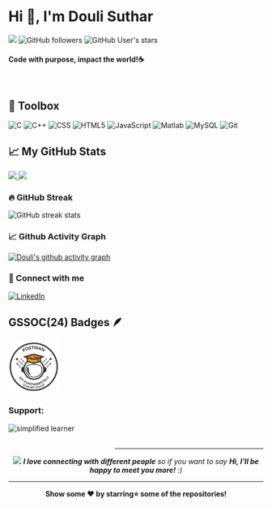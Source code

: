 <strong><h1>Hi 👋, I'm Douli Suthar</h1></strong>

![](https://komarev.com/ghpvc/?username=doulisuthar&color=red)
![GitHub followers](https://img.shields.io/github/followers/doulisuthar?style=social)
![GitHub User's stars](https://img.shields.io/github/stars/doulisuthar?style=social)

<h4>Code with purpose, impact the world!☕ </h4>
</br>
 
## 🧰 Toolbox
![C](https://img.shields.io/badge/-C-333333?style=flat&logo=C&logoColor=00599C)
![C++](https://img.shields.io/badge/-C++-333333?style=flat&logo=C%2B%2B&logoColor=00599C)
![CSS](https://img.shields.io/badge/-CSS-333333?style=flat&logo=CSS3&logoColor=1572B6)
![HTML5](https://img.shields.io/badge/-HTML5-333333?style=flat&logo=HTML5)
![JavaScript](https://img.shields.io/badge/-JavaScript-333333?style=flat&logo=javascript)
![Matlab](https://img.shields.io/badge/-Matlab-333333?style=flat&logo=Matlab&logoColor=00599C)
![MySQL](https://img.shields.io/badge/-MySQL-333333?style=flat&logo=MySQL&logoColor=00599C)
![Git](https://img.shields.io/badge/-Git-333333?style=flat&logo=git)

## &#x1f4c8; My GitHub Stats
<a href="https://github.com/doulisuthar">
  <img height="180em" src="https://github-readme-stats.vercel.app/api?username=doulisuthar&theme=dark&show_icons=true" />
  <img height="180em" src="https://github-readme-stats.vercel.app/api/top-langs/?username=doulisuthar&theme=dark&layout=compact" />
</a>

### 🔥 GitHub Streak
![GitHub streak stats](https://github-readme-streak-stats.herokuapp.com/?user=doulisuthar&theme=highcontrast)

### 📈 Github Activity Graph
[![Douli's github activity graph](https://activity-graph.herokuapp.com/graph?username=doulisuthar&theme=react-dark)](https://github.com/doulisuthar/github-readme-activity-graph)

### 🤝 Connect with me
<a href="https://www.linkedin.com/in/doulisuthar/"><img alt="LinkedIn" src="https://img.shields.io/badge/LinkedIn-black?style=flat-square&logo=linkedin"></a>

## GSSOC(24) Badges 🪶
<div align='left'>
  <img src="https://raw.githubusercontent.com/girlscript/gssoc-website-new/main/public/badges/postman.png" width="100px" height="100px" />
</div>

<h3 align="left">Support:</h3>
<p><a href="https://www.buymeacoffee.com/simplified"> <img align="left" src="https://cdn.buymeacoffee.com/buttons/v2/default-yellow.png" height="50" width="210" alt="simplified learner" /></a></p><br><br>

<hr>
<div align="center"><img src="https://media.giphy.com/media/LnQjpWaON8nhr21vNW/giphy.gif" width="60"> <em><b>I love connecting with different people</b> so if you want to say <b>Hi, I'll be happy to meet you more!</b> :)</em></div>

--------
<div align="center"><strong>Show some ❤️️ by starring⭐ some of the repositories!</strong></div>
